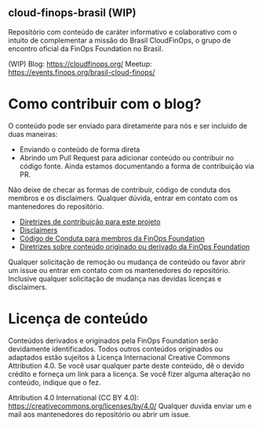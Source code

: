 ## cloud-finops-brasil (WIP)
Repositório com conteúdo de caráter informativo e colaborativo com o intuito de complementar a missão do Brasil CloudFinOps, o grupo de encontro oficial da FinOps Foundation no Brasil. 

(WIP) Blog: https://cloudfinops.org/
Meetup: https://events.finops.org/brasil-cloud-finops/


# Como contribuir com o blog?

O conteúdo pode ser enviado para diretamente para nós e ser incluído de duas maneiras:

- Enviando o conteúdo de forma direta
- Abrindo um Pull Request para adicionar conteúdo ou contribuir no código fonte. Ainda estamos documentando a forma de contribuição via PR.

Não deixe de checar as formas de contribuir, código de conduta dos membros e os disclaimers. Qualquer dúvida, entrar em contato com os mantenedores do repositório.

- [Diretrizes de contribuição para este projeto](docs/CONTRIBUTING.md)
- [Disclaimers](docs/DISCLAIMERS.md)
- [Código de Conduta para membros da FinOps Foundation](docs/codeofconduct.md)
- [Diretrizes sobre conteúdo originado ou derivado da FinOps Foundation](docs/sources.md)

Qualquer solicitação de remoção ou mudança de conteúdo ou favor abrir um issue ou entrar em contato com os mantenedores do repositório. Inclusive qualquer solicitação de mudança nas devidas licenças e disclaimers.

# Licença de conteúdo

Conteúdos derivados e originados pela FinOps Foundation serão devidamente identificados. Todos outros conteúdos originados ou adaptados estão sujeitos à Licença Internacional Creative Commons Attribution 4.0. Se você usar qualquer parte deste conteúdo, dê o devido crédito e forneça um link para a licença. Se você fizer alguma alteração no conteúdo, indique que o fez.

Attribution 4.0 International (CC BY 4.0): https://creativecommons.org/licenses/by/4.0/
Qualquer duvida enviar um e mail aos mantenedores do repositório ou abrir um issue.